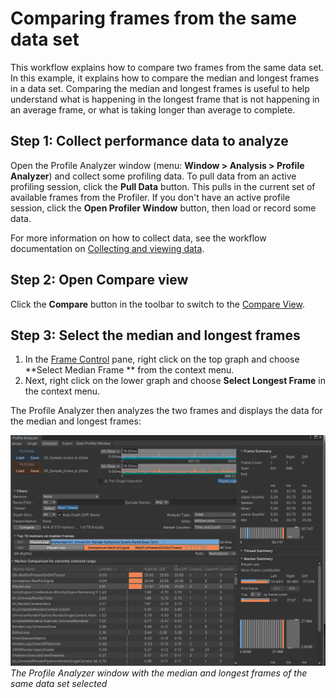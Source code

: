 # Comparing frames from the same data set

This workflow explains how to compare two frames from the same data set. In this example, it explains how to compare the
median and longest frames in a data set. Comparing the median and longest frames is useful to help understand what is
happening in the longest frame that is not happening in an average frame, or what is taking longer than average to
complete.

## Step 1: Collect performance data to analyze

Open the Profile Analyzer window (menu: **Window &gt; Analysis &gt; Profile Analyzer**) and collect some profiling data.
To pull data from an active profiling session, click the **Pull Data** button. This pulls in the current set of
available frames from the Profiler. If you don't have an active profile session, click the **Open Profiler Window**
button, then load or record some data.

For more information on how to collect data, see the workflow documentation
on [Collecting and viewing data](collecting-and-viewing-data.md).

## Step 2: Open Compare view

Click the **Compare** button in the toolbar to switch to the [Compare View](compare-view.md).

## Step 3: Select the median and longest frames

1. In the [Frame Control](frame-range-selection.md) pane, right click on the top graph and choose **Select Median Frame
   ** from the context menu.
1. Next, right click on the lower graph and choose **Select Longest Frame** in the context menu.

The Profile Analyzer then analyzes the two frames and displays the data for the median and longest frames:

![Data comparison on same set](images/profile-analyzer-compare-same-data-set.png)<br/>*The Profile Analyzer window with
the median and longest frames of the same data set selected*
